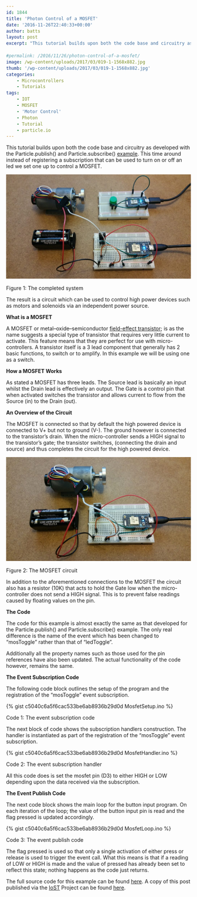 ```yaml
---
id: 1844
title: 'Photon Control of a MOSFET'
date: '2016-11-26T22:40:33+00:00'
author: batts
layout: post
excerpt: "This tutorial builds upon both the code base and circuitry as developed with the Particle.publish() and Particle.subscribe() example. This time around instead of registering a subscription that can be used to"

#permalink: /2016/11/26/photon-control-of-a-mosfet/
image: /wp-content/uploads/2017/03/019-1-1568x882.jpg
thumb: '/wp-content/uploads/2017/03/019-1-1568x882.jpg'
categories:
    - Microcontrollers
    - Tutorials
tags:
    - IOT
    - MOSFET
    - 'Motor Control'
    - Photon
    - Tutorial
    - particle.io
---
```


This tutorial builds upon both the code base and circuitry as developed with the Particle.publish() and Particle.subscribe() [example](/2016/11/26/photon-publish-and-subscription-events/). This time around instead of registering a subscription that can be used to turn on or off an led we set one up to control a MOSFET.

[![](/wp-content/uploads/2017/03/017-1024x576.jpg)](/wp-content/uploads/2017/03/017-1.jpg)

<span class="caption">Figure 1: The completed system</span>

The result is a circuit which can be used to control high power devices such as motors and solenoids via an independent power source.

**What is a MOSFET**

A MOSFET or metal–oxide–semiconductor [field-effect transistor](https://en.wikipedia.org/wiki/Field-effect_transistor); is as the name suggests a special type of transistor that requires very little current to activate. This feature means that they are perfect for use with micro-controllers. A transistor itself is a 3 lead component that generally has 2 basic functions, to switch or to amplify. In this example we will be using one as a switch.

**How a MOSFET Works**

As stated a MOSFET has three leads. The Source lead is basically an input whilst the Drain lead is effectively an output. The Gate is a control pin that when activated switches the transistor and allows current to flow from the Source (in) to the Drain (out).

**An Overview of the Circuit**

The MOSFET is connected so that by default the high powered device is connected to V+ but not to ground (V-). The ground however is connected to the transistor’s drain. When the micro-controller sends a HIGH signal to the transistor’s gate; the transistor switches, (connecting the drain and source) and thus completes the circuit for the high powered device.

[![](/wp-content/uploads/2017/03/019-1024x576.jpg)](/wp-content/uploads/2017/03/019-1.jpg)

<span class="caption">Figure 2: The MOSFET circuit</span>

In addition to the aforementioned connections to the MOSFET the circuit also has a resistor (10K) that acts to hold the Gate low when the micro-controller does not send a HIGH signal. This is to prevent false readings caused by floating values on the pin.

**The Code**

The code for this example is almost exactly the same as that developed for the Particle.publish() and Particle.subscribe() example. The only real difference is the name of the event which has been changed to “mosToggle” rather than that of “ledToggle”.

Additionally all the property names such as those used for the pin references have also been updated. The actual functionality of the code however, remains the same.

**The Event Subscription Code**

The following code block outlines the setup of the program and the registration of the “mosToggle” event subscription.

{% gist c5040c6a5f6cac533be6ab8936b29d0d MosfetSetup.ino %}

<span class="caption">Code 1: The event subscription code</span>

The next block of code shows the subscription handlers construction. The handler is instantiated as part of the registration of the “mosToggle” event subscription.

{% gist c5040c6a5f6cac533be6ab8936b29d0d MosfetHandler.ino %}

<span class="caption">Code 2: The event subscription handler</span>

All this code does is set the mosfet pin (D3) to either HIGH or LOW depending upon the data received via the subscription.

**The Event Publish Code**

The next code block shows the main loop for the button input program. On each iteration of the loop; the value of the button input pin is read and the flag pressed is updated accordingly.

{% gist c5040c6a5f6cac533be6ab8936b29d0d MosfetLoop.ino %}

<span class="caption">Code 3: The event publish code</span>

The flag pressed is used so that only a single activation of either press or release is used to trigger the event call. What this means is that if a reading of LOW or HIGH is made and the value of pressed has already been set to reflect this state; nothing happens as the code just returns.

The full source code for this example can be found [here](https://gist.github.com/dyadica/c5040c6a5f6cac533be6ab8936b29d0d). A copy of this post published via the [IoST](http://aninternetofsoftthings.com) Project can be found [here](http://aninternetofsoftthings.com/blog/photon-control-of-a-mosfet/).